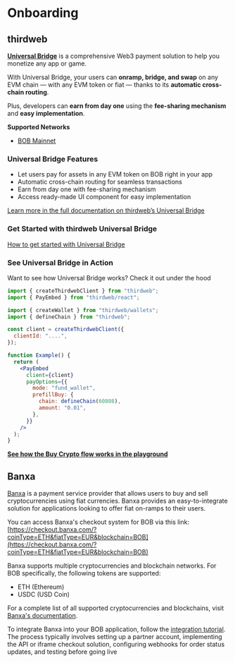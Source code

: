 # Onboarding

## thirdweb
 
[**Universal Bridge**](https://thirdweb.com/connect/universal-bridge) is a comprehensive Web3 payment solution to help you monetize any app or game.  

With Universal Bridge, your users can **onramp, bridge, and swap** on any EVM chain — with any EVM token or fiat — thanks to its **automatic cross-chain routing**.  

Plus, developers can **earn from day one** using the **fee-sharing mechanism** and **easy implementation**.

**Supported Networks**

- [BOB Mainnet](https://thirdweb.com/bridge?chainId=60808)

### Universal Bridge Features

- Let users pay for assets in any EVM token on BOB right in your app  
- Automatic cross-chain routing for seamless transactions  
- Earn from day one with fee-sharing mechanism
- Access ready-made UI component for easy implementation  

[Learn more in the full documentation on thirdweb’s Universal Bridge](https://portal.thirdweb.com/connect/pay/overview)

### Get Started with thirdweb Universal Bridge

[How to get started with Universal Bridge](https://portal.thirdweb.com/connect/pay/get-started)

### See Universal Bridge in Action
Want to see how Universal Bridge works? Check it out under the hood

```jsx
import { createThirdwebClient } from "thirdweb";
import { PayEmbed } from "thirdweb/react";

import { createWallet } from "thirdweb/wallets";
import { defineChain } from "thirdweb";

const client = createThirdwebClient({
  clientId: "....",
});

function Example() {
  return (
    <PayEmbed
      client={client}
      payOptions={{
        mode: "fund_wallet",
        prefillBuy: {
          chain: defineChain(60808),
          amount: "0.01",
        },
      }}
    />
  );
}

```
[**See how the Buy Crypto flow works in the playground**](https://playground.thirdweb.com/connect/pay)
 
## Banxa

[Banxa](https://banxa.com) is a payment service provider that allows users to buy and sell cryptocurrencies using fiat currencies. Banxa provides an easy-to-integrate solution for applications looking to offer fiat on-ramps to their users.

You can access Banxa's checkout system for BOB via this link:
[https://checkout.banxa.com/?coinType=ETH&fiatType=EUR&blockchain=BOB](https://checkout.banxa.com/?coinType=ETH&fiatType=EUR&blockchain=BOB)

Banxa supports multiple cryptocurrencies and blockchain networks. For BOB specifically, the following tokens are supported:
- ETH (Ethereum)
- USDC (USD Coin)

For a complete list of all supported cryptocurrencies and blockchains, visit [Banxa's documentation](https://docs.banxa.com/docs/available-cryptocurrencies-and-blockchains).

To integrate Banxa into your BOB application, follow the [integration tutorial](https://docs.banxa.com/docs/tutorial). The process typically involves setting up a partner account, implementing the API or iframe checkout solution, configuring webhooks for order status updates, and testing before going live 
